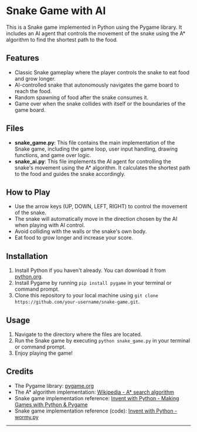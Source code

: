 # Snake Game with AI

This is a Snake game implemented in Python using the Pygame library. It includes an AI agent that controls the movement of the snake using the A* algorithm to find the shortest path to the food.

## Features

- Classic Snake gameplay where the player controls the snake to eat food and grow longer.
- AI-controlled snake that autonomously navigates the game board to reach the food.
- Random spawning of food after the snake consumes it.
- Game over when the snake collides with itself or the boundaries of the game board.

## Files

- **snake_game.py**: This file contains the main implementation of the Snake game, including the game loop, user input handling, drawing functions, and game over logic.
- **snake_ai.py**: This file implements the AI agent for controlling the snake's movement using the A* algorithm. It calculates the shortest path to the food and guides the snake accordingly.
  
## How to Play

- Use the arrow keys (UP, DOWN, LEFT, RIGHT) to control the movement of the snake.
- The snake will automatically move in the direction chosen by the AI when playing with AI control.
- Avoid colliding with the walls or the snake's own body.
- Eat food to grow longer and increase your score.

## Installation

1. Install Python if you haven't already. You can download it from [python.org](https://www.python.org/downloads/).
2. Install Pygame by running `pip install pygame` in your terminal or command prompt.
3. Clone this repository to your local machine using `git clone https://github.com/your-username/snake-game.git`.

## Usage

1. Navigate to the directory where the files are located.
2. Run the Snake game by executing `python snake_game.py` in your terminal or command prompt.
3. Enjoy playing the game!

## Credits

- The Pygame library: [pygame.org](https://www.pygame.org/)
- The A* algorithm implementation: [Wikipedia - A* search algorithm](https://en.wikipedia.org/wiki/A*_search_algorithm)
- Snake game implementation reference: [Invent with Python - Making Games with Python & Pygame](https://inventwithpython.com/pygame/chapter6.html)
- Snake game implementation reference (code): [Invent with Python - wormy.py](https://inventwithpython.com/wormy.py)

---



